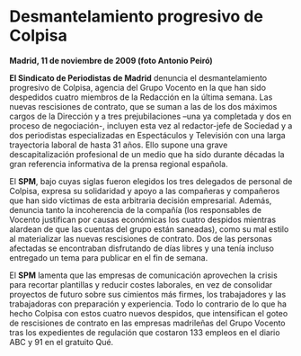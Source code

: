 # Desmantelamiento progresivo de Colpisa

**Madrid, 11 de noviembre de 2009 (foto Antonio Peiró)**

**El Sindicato de Periodistas de Madrid** denuncia el desmantelamiento progresivo de Colpisa, agencia del Grupo Vocento en la que han sido despedidos cuatro miembros de la Redacción en la última semana. Las nuevas rescisiones de contrato, que se suman a las de los dos máximos cargos de la Dirección y a tres prejubilaciones –una ya completada y dos en proceso de negociación-, incluyen esta vez al redactor-jefe de Sociedad y a dos periodistas especializadas en Espectáculos y Televisión con una larga trayectoria laboral de hasta 31 años. Ello supone una grave descapitalización profesional de un medio que ha sido durante décadas la gran referencia informativa de la prensa regional española.

El **SPM**, bajo cuyas siglas fueron elegidos los tres delegados de personal de Colpisa, expresa su solidaridad y apoyo a las compañeras y compañeros que han sido víctimas de esta arbitraria decisión empresarial. Además, denuncia tanto la incoherencia de la compañía (los responsables de Vocento justifican por causas económicas los cuatro despidos mientras alardean de que las cuentas del grupo están saneadas), como su mal estilo al materializar las nuevas rescisiones de contrato. Dos de las personas afectadas se encontraban disfrutando de días libres y una tenía incluso entregado un tema para publicar en el fin de semana.

El **SPM** lamenta que las empresas de comunicación aprovechen la crisis para recortar plantillas y reducir costes laborales, en vez de consolidar proyectos de futuro sobre sus cimientos más firmes, los trabajadores y las trabajadoras con preparación y experiencia. Todo lo contrario de lo que ha hecho Colpisa con estos cuatro nuevos despidos, que intensifican el goteo de rescisiones de contrato en las empresas madrileñas del Grupo Vocento tras los expedientes de regulación que costaron 133 empleos en el diario ABC y 91 en el gratuito Qué.
